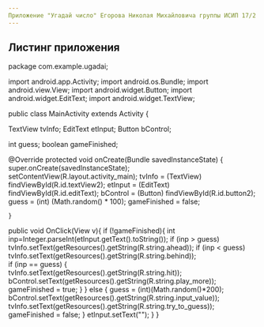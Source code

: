 ```yaml
---
Приложение "Угадай число" Егорова Николая Михайловича группы ИСИП 17/2
---
```

Листинг приложения 
---
package com.example.ugadai;

import android.app.Activity;
import android.os.Bundle;
import android.view.View;
import android.widget.Button;
import android.widget.EditText;
import android.widget.TextView;

public class MainActivity extends Activity {

   TextView tvInfo;
   EditText etInput;
   Button bControl;

   int guess;
   boolean gameFinished;


   @Override
   protected void onCreate(Bundle savedInstanceState) {
        super.onCreate(savedInstanceState);
        setContentView(R.layout.activity_main);
        tvInfo = (TextView) findViewById(R.id.textView2);
        etInput = (EditText) findViewById(R.id.editText);
        bControl = (Button) findViewById(R.id.button2);
        guess = (int) (Math.random() * 100);
        gameFinished = false;

    }

   public void OnClick(View v){
        if (!gameFinished){
            int inp=Integer.parseInt(etInput.getText().toString());
            if (inp > guess)
                tvInfo.setText(getResources().getString(R.string.ahead));
            if (inp < guess)
                tvInfo.setText(getResources().getString(R.string.behind));           
            if (inp == guess)
            {    
                tvInfo.setText(getResources().getString(R.string.hit));
                bControl.setText(getResources().getString(R.string.play_more));
                gameFinished = true;
            }
        }
        else
        {
            guess = (int)(Math.random()*200);
            bControl.setText(getResources().getString(R.string.input_value));
            tvInfo.setText(getResources().getString(R.string.try_to_guess));
            gameFinished = false;
        }
        etInput.setText("");
    }
}


